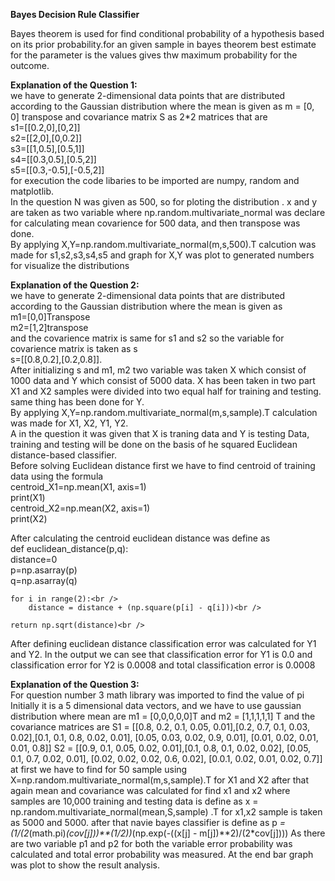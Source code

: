 **Bayes Decision Rule Classifier**<br /> 

Bayes theorem is used for find conditional probability of a hypothesis based on its prior probability.for an given sample in bayes theorem best estimate for the parameter is the values gives thw maximum probability for the outcome.<br /> 

**Explanation of the Question 1:**<br /> 
we have to generate 2-dimensional data points that are distributed according to the Gaussian distribution where the mean is given as m = [0, 0]  transpose and  covariance matrix S as 2*2 matrices that are <br /> 
s1=[[0.2,0],[0,2]]<br /> 
s2=[[2,0],[0,0.2]]<br /> 
s3=[[1,0.5],[0.5,1]]<br /> 
s4=[[0.3,0.5],[0.5,2]]<br /> 
s5=[[0.3,-0.5],[-0.5,2]]<br /> 
for execution the code libaries to be imported are numpy, random and matplotlib.<br /> 
In the question N was given as 500, so for ploting the distribution . x and y are taken as two variable where np.random.multivariate_normal was declare for calculating mean covarience for 500 data, and then transpose was done.<br /> 
By applying X,Y=np.random.multivariate_normal(m,s,500).T  calcution was made for s1,s2,s3,s4,s5 and graph for X,Y was plot to generated numbers for visualize the distributions<br /> 

**Explanation of the Question 2:**<br /> 
we have to generate 2-dimensional data points that are distributed according to the Gaussian distribution where the mean is given as<br /> 
 m1=[0,0]Transpose<br /> 
m2=[1,2]transpose<br /> 
and the covarience matrix is same for s1 and s2 so the variable for covarience matrix is taken as s<br /> 
s=[[0.8,0.2],[0.2,0.8]]. <br /> 
After initializing s and m1, m2 two variable was taken X which consist of 1000 data and Y which consist of 5000 data. X has been taken in two part X1 and X2 samples were divided into two equal half for training and testing.<br /> 
same thing has been done for Y.<br /> 
By applying X,Y=np.random.multivariate_normal(m,s,sample).T calculation was made for X1, X2, Y1, Y2.<br /> 
A in the question it was given that X is traning data and Y is testing Data, training and testing will be done on the basis of  he squared Euclidean distance-based classifier.<br /> 
Before solving Euclidean distance first we have to find centroid of training data using the formula<br /> 
centroid_X1=np.mean(X1, axis=1)<br /> 
print(X1)<br /> 
centroid_X2=np.mean(X2, axis=1)<br /> 
print(X2)<br /> 

After calculating the centroid euclidean distance was define as<br /> 
def euclidean_distance(p,q):<br /> 
    distance=0<br /> 
    p=np.asarray(p)<br /> 
    q=np.asarray(q)<br /> 
    
    for i in range(2):<br /> 
        distance = distance + (np.square(p[i] - q[i]))<br /> 
                                   
    return np.sqrt(distance)<br /> 

After defining euclidean distance classification error was calculated for Y1 and Y2. In the output we can see that classification error for Y1 is 0.0 and classification error for Y2 is 0.0008 and total classification error is 0.0008<br /> 

**Explanation of the Question 3:**<br /> 
For question number 3 math library was imported to find the value of pi
Initially it is a 5 dimensional  data vectors, and we have to use gaussian distribution where mean are m1 = [0,0,0,0,0]T  and m2 = [1,1,1,1,1] T and the covariance matrices are S1 = [[0.8, 0.2, 0.1, 0.05, 0.01],[0.2, 0.7, 0.1, 0.03, 0.02],[0.1, 0.1, 0.8, 0.02, 0.01], [0.05, 0.03, 0.02, 0.9, 0.01], [0.01, 0.02, 0.01, 0.01, 0.8]]
S2 = [[0.9, 0.1, 0.05, 0.02, 0.01],[0.1, 0.8, 0.1, 0.02, 0.02], [0.05, 0.1, 0.7, 0.02, 0.01], [0.02, 0.02, 0.02, 0.6, 0.02], [0.0.1, 0.02, 0.01, 0.02, 0.7]] at first we have to find for 50 sample 
using X=np.random.multivariate_normal(m,s,sample).T for X1 and X2 after that again mean and covariance was calculated for find x1 and x2 where samples are 10,000 training and testing data is define as 
x = np.random.multivariate_normal(mean,S,sample) .T for x1,x2 sample is taken as 5000 and 5000.
after that navie bayes classifier is define as p *= (1/(2*(math.pi)*(cov[j]))**(1/2))*(np.exp(-((x[j] - m[j])**2)/(2*cov[j])))
As there are two variable p1 and p2 for both the variable error probability was calculated and total error probability was measured.
At the end bar graph was plot to show the result analysis.
 
